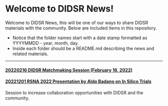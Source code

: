 # Welcome to DIDSR News!

Welcome to DIDSR News, this will be one of our ways to share DIDSR materials with the community. Below are included items in this repository.
* Notice that the folder names start with a date stamp formatted as YYYYMMDD - year, month, day.
* Inside each folder should be a README.md describing the news and related materials.

----

#### [20220216 DIDSR Matchmaking Session (February 16, 2022)](https://github.com/DIDSR/DIDSR-News/tree/main/20220216-DIDSR-Matchmaking-Session)

#### [20221201 RSNA 2022 Presentation by Aldo Badano on In Silico Trials](https://github.com/DIDSR/DIDSR-News/tree/main/20220216-DIDSR-Matchmaking-Session)

Session to increase collaboration opportunities with DIDSR and the community.
